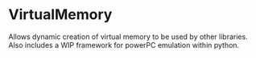 # VirtualMemory
Allows dynamic creation of virtual memory to be used by other libraries. Also includes a WIP framework for powerPC emulation within python.
